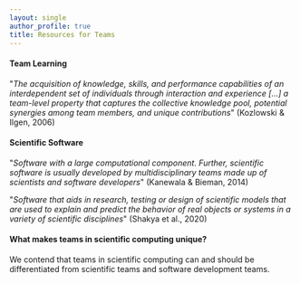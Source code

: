 ```yaml
---
layout: single
author_profile: true
title: Resources for Teams
---
```


#### Team Learning

"*The acquisition of knowledge, skills, and performance capabilities of an interdependent set of individuals through interaction and experience [...] a team-level property that captures the collective knowledge pool, potential synergies among team members, and unique contributions*" (Kozlowski & Ilgen, 2006)


#### Scientific Software


"*Software with a large computational component. Further, scientific software is usually developed by multidisciplinary teams made up of scientists and software developers*" (Kanewala & Bieman, 2014)

"*Software that aids in research, testing or design of scientific models that are used to explain and predict the behavior of real objects or systems in a variety of scientific disciplines*" (Shakya et al., 2020)


#### What makes teams in scientific computing unique?

We contend that teams in scientific computing can and should be differentiated from scientific teams and software development teams. 